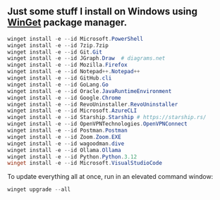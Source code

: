 ## Just some stuff I install on Windows using [WinGet](https://github.com/microsoft/winget-cli) package manager.

```powershell
winget install -e --id Microsoft.PowerShell
winget install -e --id 7zip.7zip
winget install -e --id Git.Git
winget install -e --id JGraph.Draw  # diagrams.net
winget install -e --id Mozilla.Firefox
winget install -e --id Notepad++.Notepad++
winget install -e --id GitHub.cli
winget install -e --id GoLang.Go
winget install -e --id Oracle.JavaRuntimeEnvironment
winget install -e --id Google.Chrome
winget install -e --id RevoUninstaller.RevoUninstaller
winget install -e --id Microsoft.AzureCLI
winget install -e --id Starship.Starship # https://starship.rs/
winget install -e --id OpenVPNTechnologies.OpenVPNConnect
winget install -e --id Postman.Postman
winget install -e --id Zoom.Zoom.EXE
winget install -e --id wagoodman.dive
winget install -e --id Ollama.Ollama
winget install -e --id Python.Python.3.12
winget install -e --id Microsoft.VisualStudioCode
```

To update everything all at once, run in an elevated command window:
```powershell
winget upgrade --all
```
